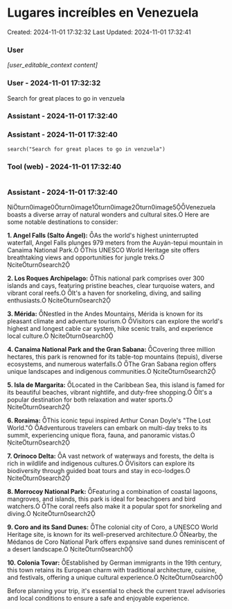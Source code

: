# Lugares increíbles en Venezuela

Created: 2024-11-01 17:32:32
Last Updated: 2024-11-01 17:32:41

### User

*[user_editable_context content]*

### User - 2024-11-01 17:32:32

Search for great places to go in venzuela

### Assistant - 2024-11-01 17:32:40



### Assistant - 2024-11-01 17:32:40

```unknown
search("Search for great places to go in venzuela")
```

### Tool (web) - 2024-11-01 17:32:40

```unknown

```

### Assistant - 2024-11-01 17:32:40

iturn0image0turn0image1turn0image2turn0image5Venezuela boasts a diverse array of natural wonders and cultural sites. Here are some notable destinations to consider:

**1. Angel Falls (Salto Ángel):**
As the world's highest uninterrupted waterfall, Angel Falls plunges 979 meters from the Auyán-tepui mountain in Canaima National Park. This UNESCO World Heritage site offers breathtaking views and opportunities for jungle treks. citeturn0search2

**2. Los Roques Archipelago:**
This national park comprises over 300 islands and cays, featuring pristine beaches, clear turquoise waters, and vibrant coral reefs. It's a haven for snorkeling, diving, and sailing enthusiasts. citeturn0search2

**3. Mérida:**
Nestled in the Andes Mountains, Mérida is known for its pleasant climate and adventure tourism. Visitors can explore the world's highest and longest cable car system, hike scenic trails, and experience local culture. citeturn0search0

**4. Canaima National Park and the Gran Sabana:**
Covering three million hectares, this park is renowned for its table-top mountains (tepuis), diverse ecosystems, and numerous waterfalls. The Gran Sabana region offers unique landscapes and indigenous communities. citeturn0search2

**5. Isla de Margarita:**
Located in the Caribbean Sea, this island is famed for its beautiful beaches, vibrant nightlife, and duty-free shopping. It's a popular destination for both relaxation and water sports. citeturn0search2

**6. Roraima:**
This iconic tepui inspired Arthur Conan Doyle's "The Lost World." Adventurous travelers can embark on multi-day treks to its summit, experiencing unique flora, fauna, and panoramic vistas. citeturn0search2

**7. Orinoco Delta:**
A vast network of waterways and forests, the delta is rich in wildlife and indigenous cultures. Visitors can explore its biodiversity through guided boat tours and stay in eco-lodges. citeturn0search2

**8. Morrocoy National Park:**
Featuring a combination of coastal lagoons, mangroves, and islands, this park is ideal for beachgoers and bird watchers. The coral reefs also make it a popular spot for snorkeling and diving. citeturn0search2

**9. Coro and its Sand Dunes:**
The colonial city of Coro, a UNESCO World Heritage site, is known for its well-preserved architecture. Nearby, the Médanos de Coro National Park offers expansive sand dunes reminiscent of a desert landscape. citeturn0search0

**10. Colonia Tovar:**
Established by German immigrants in the 19th century, this town retains its European charm with traditional architecture, cuisine, and festivals, offering a unique cultural experience. citeturn0search0

Before planning your trip, it's essential to check the current travel advisories and local conditions to ensure a safe and enjoyable experience. 

